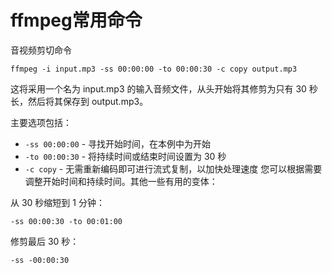 # ffmpeg常用命令

音视频剪切命令
```
ffmpeg -i input.mp3 -ss 00:00:00 -to 00:00:30 -c copy output.mp3
```

这将采用一个名为 input.mp3 的输入音频文件，从头开始将其修剪为只有 30 秒长，然后将其保存到 output.mp3。

主要选项包括：

* `-ss 00:00:00` - 寻找开始时间，在本例中为开始
* `-to 00:00:30` - 将持续时间或结束时间设置为 30 秒
* `-c copy` - 无需重新编码即可进行流式复制，以加快处理速度 
您可以根据需要调整开始时间和持续时间。其他一些有用的变体：

从 30 秒缩短到 1 分钟：
```
-ss 00:00:30 -to 00:01:00
```

修剪最后 30 秒：
```
-ss -00:00:30
```
